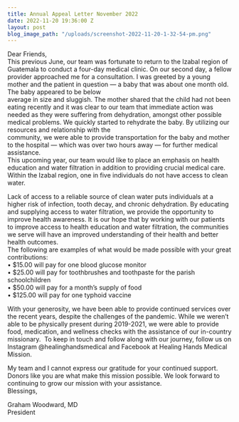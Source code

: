 ```yaml
---
title: Annual Appeal Letter November 2022
date: 2022-11-20 19:36:00 Z
layout: post
blog_image_path: "/uploads/screenshot-2022-11-20-1-32-54-pm.png"
---
```


Dear Friends,<br>This previous June, our team was fortunate to return to the Izabal region of Guatemala to conduct a four-day medical clinic. On our second day, a fellow provider approached me for a consultation. I was greeted by a young mother and the patient in question — a baby that was about one month old. The baby appeared to be below<br>average in size and sluggish. The mother shared that the child had not been eating recently and it was clear to our team that immediate action was needed as they were suffering from dehydration, amongst other possible medical problems. We quickly started to rehydrate the baby. By utilizing our resources and relationship with the<br>community, we were able to provide transportation for the baby and mother to the hospital — which was over two hours away — for further medical assistance.<br>This upcoming year, our team would like to place an emphasis on health education and water filtration in addition to providing crucial medical care. Within the Izabal region, one in five individuals do not have access to clean water.

Lack of access to a reliable source of clean water puts individuals at a higher risk of infection, tooth decay, and chronic dehydration. By educating and supplying access to water filtration, we provide the opportunity to improve health awareness. It is our hope that by working with our patients to improve access to health education and water filtration, the communities we serve will have an improved understanding of their health and better health outcomes.<br>The following are examples of what would be made possible with your great contributions:<br>• $15.00 will pay for one blood glucose monitor<br>• $25.00 will pay for toothbrushes and toothpaste for the parish schoolchildren<br>• $50.00 will pay for a month’s supply of food<br>• $125.00 will pay for one typhoid vaccine

With your generosity, we have been able to provide continued services over the recent years, despite the challenges of the pandemic. While we weren’t able to be physically present during 2019-2021, we were able to provide food, medication, and wellness checks with the assistance of our in-country missionary. &nbsp;To keep in touch and follow along with our journey, follow us on Instagram @healinghandsmedical and Facebook at Healing Hands Medical Mission.

My team and I cannot express our gratitude for your continued support. Donors like you are what make this mission possible. We look forward to continuing to grow our mission with your assistance.<br>Blessings,

Graham Woodward, MD<br>President